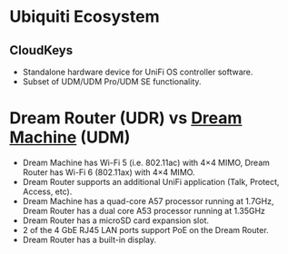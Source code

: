 # Ubiquiti Ecosystem

## CloudKeys

-   Standalone hardware device for UniFi OS controller software.
-   Subset of UDM/UDM Pro/UDM SE functionality.

# Dream Router (UDR) vs [Dream Machine][1] (UDM)

-   Dream Machine has Wi-Fi 5 (i.e. 802.11ac) with 4×4 MIMO, Dream Router has Wi-Fi 6 (802.11ax) with 4×4 MIMO.
-   Dream Router supports an additional UniFi application (Talk, Protect, Access, etc).
-   Dream Machine has a quad-core A57 processor running at 1.7GHz, Dream Router has a dual core A53 processor running at 1.35GHz
-   Dream Router has a microSD card expansion slot.
-   2 of the 4 GbE RJ45 LAN ports support PoE on the Dream Router.
-   Dream Router has a built-in display.

[1]: https://store.ui.com/us/en/pro/products/udm

